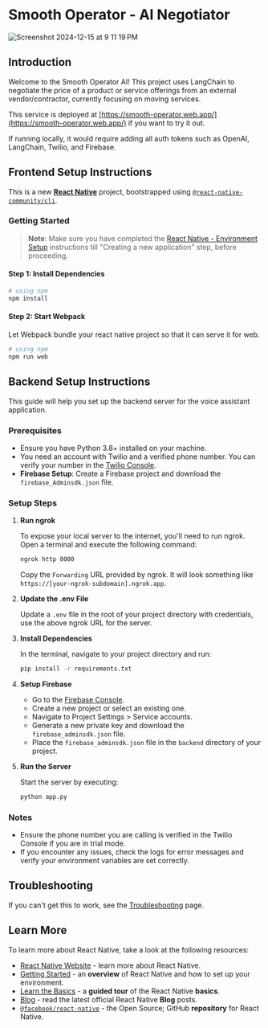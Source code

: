 # Smooth Operator - AI Negotiator

![Screenshot 2024-12-15 at 9 11 19 PM](https://github.com/user-attachments/assets/0b3b1d28-b84a-49bf-b6bd-df9bc6beda2f)

## Introduction

Welcome to the Smooth Operator AI! This project uses LangChain to negotiate the price of a product or service offerings from an external vendor/contractor, currently focusing on moving services.

This service is deployed at [https://smooth-operator.web.app/](https://smooth-operator.web.app/) if you want to try it out. 

If running locally, it would require adding all auth tokens such as OpenAI, LangChain, Twilio, and Firebase.

## Frontend Setup Instructions

This is a new [**React Native**](https://reactnative.dev) project, bootstrapped using [`@react-native-community/cli`](https://github.com/react-native-community/cli).

### Getting Started

>**Note**: Make sure you have completed the [React Native - Environment Setup](https://reactnative.dev/docs/environment-setup) instructions till "Creating a new application" step, before proceeding.

#### Step 1: Install Dependencies

```bash
# using npm
npm install
```

#### Step 2: Start Webpack

Let Webpack bundle your react native project so that it can serve it for web.

```bash
# using npm
npm run web
```

## Backend Setup Instructions

This guide will help you set up the backend server for the voice assistant application.

### Prerequisites

- Ensure you have Python 3.8+ installed on your machine.
- You need an account with Twilio and a verified phone number. You can verify your number in the [Twilio Console](https://console.twilio.com/us1/develop/phone-numbers/manage/verified).
- **Firebase Setup**: Create a Firebase project and download the `firebase_Adminsdk.json` file.

### Setup Steps

1. **Run ngrok**

   To expose your local server to the internet, you'll need to run ngrok. Open a terminal and execute the following command:

   ```bash
   ngrok http 8000
   ```

   Copy the `Forwarding` URL provided by ngrok. It will look something like `https://[your-ngrok-subdomain].ngrok.app`.

2. **Update the .env File**

   Update a `.env` file in the root of your project directory with credentials, use the above ngrok URL for the server.

3. **Install Dependencies**

   In the terminal, navigate to your project directory and run:

   ```bash
   pip install -r requirements.txt
   ```

4. **Setup Firebase**

   - Go to the [Firebase Console](https://console.firebase.google.com/).
   - Create a new project or select an existing one.
   - Navigate to Project Settings > Service accounts.
   - Generate a new private key and download the `firebase_adminsdk.json` file.
   - Place the `firebase_adminsdk.json` file in the `backend` directory of your project.

5. **Run the Server**

   Start the server by executing:

   ```bash
   python app.py
   ```

### Notes

- Ensure the phone number you are calling is verified in the Twilio Console if you are in trial mode.
- If you encounter any issues, check the logs for error messages and verify your environment variables are set correctly.

## Troubleshooting

If you can't get this to work, see the [Troubleshooting](https://reactnative.dev/docs/troubleshooting) page.

## Learn More

To learn more about React Native, take a look at the following resources:

- [React Native Website](https://reactnative.dev) - learn more about React Native.
- [Getting Started](https://reactnative.dev/docs/environment-setup) - an **overview** of React Native and how to set up your environment.
- [Learn the Basics](https://reactnative.dev/docs/getting-started) - a **guided tour** of the React Native **basics**.
- [Blog](https://reactnative.dev/blog) - read the latest official React Native **Blog** posts.
- [`@facebook/react-native`](https://github.com/facebook/react-native) - the Open Source; GitHub **repository** for React Native.
